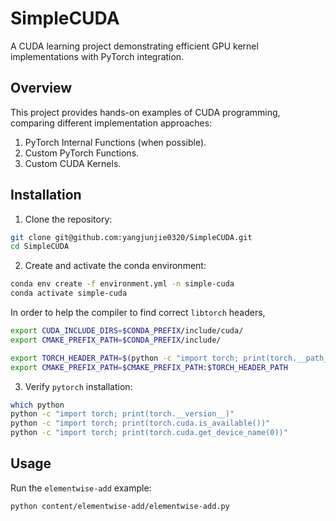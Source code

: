 # SimpleCUDA

A CUDA learning project demonstrating efficient GPU kernel implementations with PyTorch integration.

## Overview

This project provides hands-on examples of CUDA programming, comparing different implementation approaches:

1. PyTorch Internal Functions (when possible).
2. Custom PyTorch Functions.
3. Custom CUDA Kernels.

## Installation

1. Clone the repository:
```bash
git clone git@github.com:yangjunjie0320/SimpleCUDA.git
cd SimpleCUDA
```

2. Create and activate the conda environment:
```bash
conda env create -f environment.yml -n simple-cuda
conda activate simple-cuda
```

In order to help the compiler to find correct `libtorch` headers,
```bash
export CUDA_INCLUDE_DIRS=$CONDA_PREFIX/include/cuda/
export CMAKE_PREFIX_PATH=$CONDA_PREFIX/include/

export TORCH_HEADER_PATH=$(python -c "import torch; print(torch.__path__[0])")
export CMAKE_PREFIX_PATH=$CMAKE_PREFIX_PATH:$TORCH_HEADER_PATH
```

3. Verify `pytorch` installation:
```bash
which python
python -c "import torch; print(torch.__version__)"
python -c "import torch; print(torch.cuda.is_available())"
python -c "import torch; print(torch.cuda.get_device_name(0))"
```

## Usage

Run the `elementwise-add` example:
```bash
python content/elementwise-add/elementwise-add.py
```